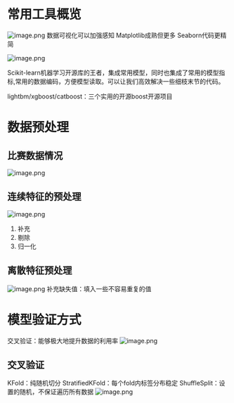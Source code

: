 # 常用工具概览
![image.png](https://kashiwa-pic.oss-cn-beijing.aliyuncs.com/20240310173432.png)
数据可视化可以加强感知
Matplotlib成熟但更多
Seaborn代码更精简



![image.png](https://kashiwa-pic.oss-cn-beijing.aliyuncs.com/20240310174017.png)

Scikit-learn机器学习开源库的王者，集成常用模型，同时也集成了常用的模型指标,常用的数据编码，方便模型读取。可以让我们高效解决一些细枝末节的代码。   

lightbm/xgboost/catboost：三个实用的开源boost开源项目


# 数据预处理
## 比赛数据情况
![image.png](https://kashiwa-pic.oss-cn-beijing.aliyuncs.com/20240310174736.png)

## 连续特征的预处理
![image.png](https://kashiwa-pic.oss-cn-beijing.aliyuncs.com/20240310174951.png)
1. 补充
2. 剔除
3. 归一化


## 离散特征预处理
![image.png](https://kashiwa-pic.oss-cn-beijing.aliyuncs.com/20240310175652.png)
补充缺失值：填入一些不容易重复的值


# 模型验证方式
交叉验证：能够极大地提升数据的利用率
![image.png](https://kashiwa-pic.oss-cn-beijing.aliyuncs.com/20240310175953.png)

## 交叉验证
KFold：纯随机切分
StratifiedKFold：每个fold内标签分布稳定
ShuffleSplit：设置的随机，不保证遍历所有数据
![image.png](https://kashiwa-pic.oss-cn-beijing.aliyuncs.com/20240310180339.png)
